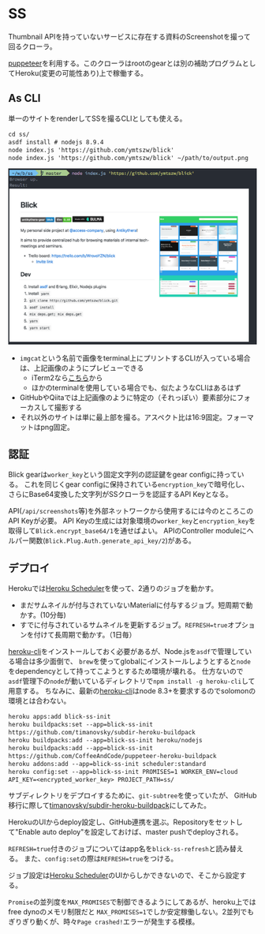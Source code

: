 SS
=====

Thumbnail APIを持っていないサービスに存在する資料のScreenshotを撮って回るクローラ。

[puppeteer]を利用する。このクローラはrootのgearとは別の補助プログラムとしてHeroku(変更の可能性あり)上で稼働する。

[puppeteer]: https://github.com/GoogleChrome/puppeteer

## As CLI

単一のサイトをrenderしてSSを撮るCLIとしても使える。

```
cd ss/
asdf install # nodejs 8.9.4
node index.js 'https://github.com/ymtszw/blick'
node index.js 'https://github.com/ymtszw/blick' ~/path/to/output.png
```

![cli](cli_example.png)

- `imgcat`という名前で画像をterminal上にプリントするCLIが入っている場合は、上記画像のようにプレビューできる
    - iTerm2なら[こちら](https://www.iterm2.com/documentation-images.html)から
    - ほかのterminalを使用している場合でも、似たようなCLIはあるはず
- GitHubやQiitaでは上記画像のように特定の（それっぽい）要素部分にフォーカスして撮影する
- それ以外のサイトは単に最上部を撮る。アスペクト比は16:9固定。フォーマットはpng固定。

## 認証

Blick gearは`worker_key`という固定文字列の認証鍵をgear configに持っている。
これを同じくgear configに保持されている`encryption_key`で暗号化し、
さらにBase64変換した文字列がSSクローラを認証するAPI Keyとなる。

API(`/api/screenshots`等)を外部ネットワークから使用するには今のところこのAPI Keyが必要。
API Keyの生成には対象環境の`worker_key`と`encryption_key`を取得して`Blick.encrypt_base64/1`を通せばよい。
APIのController moduleにヘルパー関数(`Blick.Plug.Auth.generate_api_key/2`)がある。

## デプロイ

Herokuでは[Heroku Scheduler]を使って、2通りのジョブを動かす。

[Heroku Scheduler]: https://devcenter.heroku.com/articles/scheduler

- まだサムネイルが付与されていないMaterialに付与するジョブ。短周期で動かす。(10分毎)
- すでに付与されているサムネイルを更新するジョブ。`REFRESH=true`オプションを付けて長周期で動かす。（1日毎）

[heroku-cli]をインストールしておく必要があるが、Node.jsを`asdf`で管理している場合は多少面倒で、
`brew`を使ってglobalにインストールしようとすると`node`をdependencyとして持ってこようとするため環境が壊れる。
仕方ないので`asdf`管理下の`node`が動いているディレクトリで`npm install -g heroku-cli`して用意する。
ちなみに、最新の[heroku-cli]はnode 8.3+を要求するのでsolomonの環境とは合わない。

[heroku-cli]: https://github.com/heroku/cli

```
heroku apps:add blick-ss-init
heroku buildpacks:set --app=blick-ss-init https://github.com/timanovsky/subdir-heroku-buildpack
heroku buildpacks:add --app=blick-ss-init heroku/nodejs
heroku buildpacks:add --app=blick-ss-init https://github.com/CoffeeAndCode/puppeteer-heroku-buildpack
heroku addons:add --app=blick-ss-init scheduler:standard
heroku config:set --app=blick-ss-init PROMISES=1 WORKER_ENV=cloud API_KEY=<encrypted_worker_key> PROJECT_PATH=ss/
```

サブディレクトリをデプロイするために、`git-subtree`を使っていたが、
GitHub移行に際して[timanovsky/subdir-heroku-buildpack](https://github.com/timanovsky/subdir-heroku-buildpack)にしてみた。

HerokuのUIからdeploy設定し、GitHub連携を選ぶ。Repositoryをセットして"Enable auto deploy"を設定しておけば、master pushでdeployされる。

`REFRESH=true`付きのジョブについてはapp名を`blick-ss-refresh`と読み替える。
また、`config:set`の際は`REFRESH=true`をつける。

ジョブ設定は[Heroku Scheduler]のUIからしかできないので、そこから設定する。

`Promise`の並列度を`MAX_PROMISES`で制御できるようにしてあるが、heroku上ではfree dynoのメモリ制限だと
`MAX_PROMISES=1`でしか安定稼働しない。2並列でもぎりぎり動くが、時々`Page crashed!`エラーが発生する模様。
